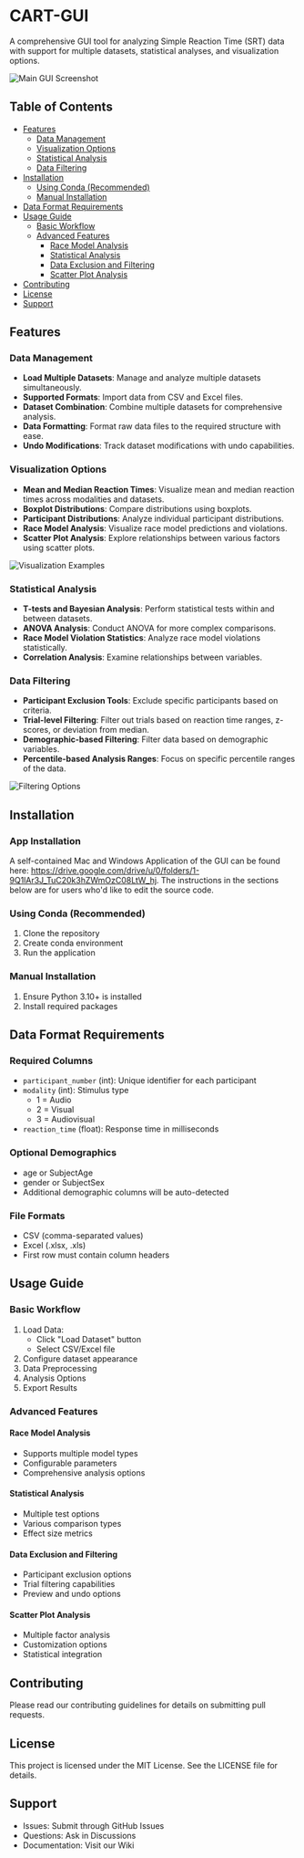 # CART-GUI
A comprehensive GUI tool for analyzing Simple Reaction Time (SRT) data with support for multiple datasets, statistical analyses, and visualization options.

![Main GUI Screenshot](docs/images/main_gui.png)

## Table of Contents
- [Features](#features)
  - [Data Management](#data-management)
  - [Visualization Options](#visualization-options)
  - [Statistical Analysis](#statistical-analysis)
  - [Data Filtering](#data-filtering)
- [Installation](#installation)
  - [Using Conda (Recommended)](#using-conda-recommended)
  - [Manual Installation](#manual-installation)
- [Data Format Requirements](#data-format-requirements)
- [Usage Guide](#usage-guide)
  - [Basic Workflow](#basic-workflow)
  - [Advanced Features](#advanced-features)
    - [Race Model Analysis](#race-model-analysis)
    - [Statistical Analysis](#statistical-analysis)
    - [Data Exclusion and Filtering](#data-exclusion-and-filtering)
    - [Scatter Plot Analysis](#scatter-plot-analysis)
- [Contributing](#contributing)
- [License](#license)
- [Support](#support)

## Features

### Data Management
- **Load Multiple Datasets**: Manage and analyze multiple datasets simultaneously.
- **Supported Formats**: Import data from CSV and Excel files.
- **Dataset Combination**: Combine multiple datasets for comprehensive analysis.
- **Data Formatting**: Format raw data files to the required structure with ease.
- **Undo Modifications**: Track dataset modifications with undo capabilities.

### Visualization Options
- **Mean and Median Reaction Times**: Visualize mean and median reaction times across modalities and datasets.
- **Boxplot Distributions**: Compare distributions using boxplots.
- **Participant Distributions**: Analyze individual participant distributions.
- **Race Model Analysis**: Visualize race model predictions and violations.
- **Scatter Plot Analysis**: Explore relationships between various factors using scatter plots.

![Visualization Examples](docs/images/visualization_examples.png)

### Statistical Analysis
- **T-tests and Bayesian Analysis**: Perform statistical tests within and between datasets.
- **ANOVA Analysis**: Conduct ANOVA for more complex comparisons.
- **Race Model Violation Statistics**: Analyze race model violations statistically.
- **Correlation Analysis**: Examine relationships between variables.

### Data Filtering
- **Participant Exclusion Tools**: Exclude specific participants based on criteria.
- **Trial-level Filtering**: Filter out trials based on reaction time ranges, z-scores, or deviation from median.
- **Demographic-based Filtering**: Filter data based on demographic variables.
- **Percentile-based Analysis Ranges**: Focus on specific percentile ranges of the data.

![Filtering Options](docs/images/filtering_options.png)

## Installation
### App Installation
A self-contained Mac and Windows Application of the GUI can be found here: https://drive.google.com/drive/u/0/folders/1-9Q1lAr3J_TuC20k3hZWmOzC08LtW_hj. The instructions in the sections below are for users who'd like to edit the source code.

### Using Conda (Recommended)
1. Clone the repository
2. Create conda environment
3. Run the application

### Manual Installation
1. Ensure Python 3.10+ is installed
2. Install required packages

## Data Format Requirements

### Required Columns
- `participant_number` (int): Unique identifier for each participant
- `modality` (int): Stimulus type
  - 1 = Audio
  - 2 = Visual
  - 3 = Audiovisual
- `reaction_time` (float): Response time in milliseconds

### Optional Demographics
- age or SubjectAge
- gender or SubjectSex
- Additional demographic columns will be auto-detected

### File Formats
- CSV (comma-separated values)
- Excel (.xlsx, .xls)
- First row must contain column headers

## Usage Guide

### Basic Workflow
1. Load Data:
   - Click "Load Dataset" button
   - Select CSV/Excel file
2. Configure dataset appearance
3. Data Preprocessing
4. Analysis Options
5. Export Results

### Advanced Features

#### Race Model Analysis
- Supports multiple model types
- Configurable parameters
- Comprehensive analysis options

#### Statistical Analysis
- Multiple test options
- Various comparison types
- Effect size metrics

#### Data Exclusion and Filtering
- Participant exclusion options
- Trial filtering capabilities
- Preview and undo options

#### Scatter Plot Analysis
- Multiple factor analysis
- Customization options
- Statistical integration

## Contributing
Please read our contributing guidelines for details on submitting pull requests.

## License
This project is licensed under the MIT License. See the LICENSE file for details.

## Support
- Issues: Submit through GitHub Issues
- Questions: Ask in Discussions
- Documentation: Visit our Wiki
